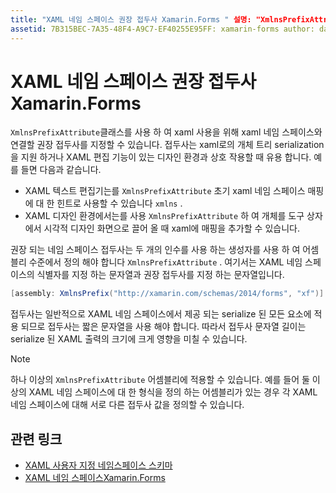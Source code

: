 ```yaml
---
title: "XAML 네임 스페이스 권장 접두사 Xamarin.Forms " 설명: "XmlnsPrefixAttribute 클래스를 사용 하 여 컨트롤 작성자는 xaml 네임 스페이스와 연결할 권장 접두사 (xaml 사용)를 지정할 수 있습니다.
assetid: 7B315BEC-7A35-48F4-A9C7-EF40255E95FF: xamarin-forms author: davidbritch: dabritch:: 02/28/2019-loc: [ Xamarin.Forms ,]입니다. Xamarin.Essentials
---
```


# <a name="xaml-namespace-recommended-prefixes-in-xamarinforms"></a>XAML 네임 스페이스 권장 접두사Xamarin.Forms

`XmlnsPrefixAttribute`클래스를 사용 하 여 xaml 사용을 위해 xaml 네임 스페이스와 연결할 권장 접두사를 지정할 수 있습니다. 접두사는 xaml로의 개체 트리 serialization을 지원 하거나 XAML 편집 기능이 있는 디자인 환경과 상호 작용할 때 유용 합니다. 예를 들면 다음과 같습니다.

- XAML 텍스트 편집기는를 `XmlnsPrefixAttribute` 초기 xaml 네임 스페이스 매핑에 대 한 힌트로 사용할 수 있습니다 `xmlns` .
- XAML 디자인 환경에서는를 사용 `XmlnsPrefixAttribute` 하 여 개체를 도구 상자에서 시각적 디자인 화면으로 끌어 올 때 xaml에 매핑을 추가할 수 있습니다.

권장 되는 네임 스페이스 접두사는 두 개의 인수를 사용 하는 생성자를 사용 하 여 어셈블리 수준에서 정의 해야 합니다 `XmlnsPrefixAttribute` . 여기서는 XAML 네임 스페이스의 식별자를 지정 하는 문자열과 권장 접두사를 지정 하는 문자열입니다.

```csharp
[assembly: XmlnsPrefix("http://xamarin.com/schemas/2014/forms", "xf")]
```

접두사는 일반적으로 XAML 네임 스페이스에서 제공 되는 serialize 된 모든 요소에 적용 되므로 접두사는 짧은 문자열을 사용 해야 합니다. 따라서 접두사 문자열 길이는 serialize 된 XAML 출력의 크기에 크게 영향을 미칠 수 있습니다.

> [!NOTE]
> 하나 이상의 `XmlnsPrefixAttribute` 어셈블리에 적용할 수 있습니다. 예를 들어 둘 이상의 XAML 네임 스페이스에 대 한 형식을 정의 하는 어셈블리가 있는 경우 각 XAML 네임 스페이스에 대해 서로 다른 접두사 값을 정의할 수 있습니다.

## <a name="related-links"></a>관련 링크

- [XAML 사용자 지정 네임스페이스 스키마](custom-namespace-schemas.md)
- [XAML 네임 스페이스Xamarin.Forms](namespaces.md)
